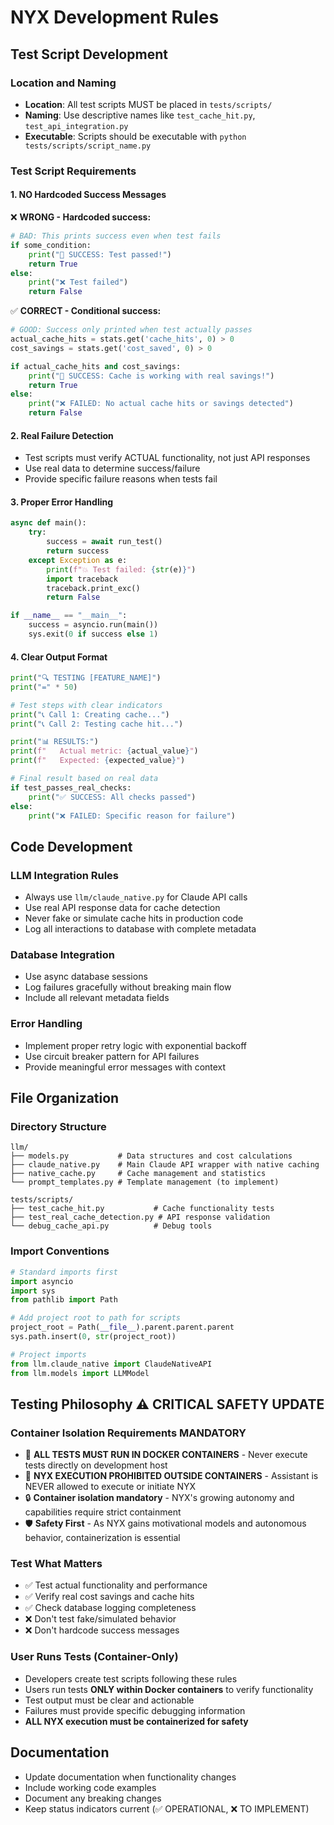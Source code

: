 # NYX Development Rules

## Test Script Development

### Location and Naming
- **Location**: All test scripts MUST be placed in `tests/scripts/`
- **Naming**: Use descriptive names like `test_cache_hit.py`, `test_api_integration.py`
- **Executable**: Scripts should be executable with `python tests/scripts/script_name.py`

### Test Script Requirements

#### 1. NO Hardcoded Success Messages
❌ **WRONG - Hardcoded success:**
```python
# BAD: This prints success even when test fails
if some_condition:
    print("🎉 SUCCESS: Test passed!")
    return True
else:
    print("❌ Test failed")
    return False
```

✅ **CORRECT - Conditional success:**
```python
# GOOD: Success only printed when test actually passes
actual_cache_hits = stats.get('cache_hits', 0) > 0
cost_savings = stats.get('cost_saved', 0) > 0

if actual_cache_hits and cost_savings:
    print("🎉 SUCCESS: Cache is working with real savings!")
    return True
else:
    print("❌ FAILED: No actual cache hits or savings detected")
    return False
```

#### 2. Real Failure Detection
- Test scripts must verify ACTUAL functionality, not just API responses
- Use real data to determine success/failure
- Provide specific failure reasons when tests fail

#### 3. Proper Error Handling
```python
async def main():
    try:
        success = await run_test()
        return success
    except Exception as e:
        print(f"💥 Test failed: {str(e)}")
        import traceback
        traceback.print_exc()
        return False

if __name__ == "__main__":
    success = asyncio.run(main())
    sys.exit(0 if success else 1)
```

#### 4. Clear Output Format
```python
print("🔍 TESTING [FEATURE_NAME]")
print("=" * 50)

# Test steps with clear indicators
print("📞 Call 1: Creating cache...")
print("📞 Call 2: Testing cache hit...")

print("📊 RESULTS:")
print(f"   Actual metric: {actual_value}")
print(f"   Expected: {expected_value}")

# Final result based on real data
if test_passes_real_checks:
    print("✅ SUCCESS: All checks passed")
else:
    print("❌ FAILED: Specific reason for failure")
```

## Code Development

### LLM Integration Rules
- Always use `llm/claude_native.py` for Claude API calls
- Use real API response data for cache detection
- Never fake or simulate cache hits in production code
- Log all interactions to database with complete metadata

### Database Integration
- Use async database sessions
- Log failures gracefully without breaking main flow
- Include all relevant metadata fields

### Error Handling
- Implement proper retry logic with exponential backoff
- Use circuit breaker pattern for API failures
- Provide meaningful error messages with context

## File Organization

### Directory Structure
```
llm/
├── models.py           # Data structures and cost calculations
├── claude_native.py    # Main Claude API wrapper with native caching
├── native_cache.py     # Cache management and statistics
└── prompt_templates.py # Template management (to implement)

tests/scripts/
├── test_cache_hit.py           # Cache functionality tests
├── test_real_cache_detection.py # API response validation
└── debug_cache_api.py          # Debug tools
```

### Import Conventions
```python
# Standard imports first
import asyncio
import sys
from pathlib import Path

# Add project root to path for scripts
project_root = Path(__file__).parent.parent.parent
sys.path.insert(0, str(project_root))

# Project imports
from llm.claude_native import ClaudeNativeAPI
from llm.models import LLMModel
```

## Testing Philosophy ⚠️ **CRITICAL SAFETY UPDATE**

### Container Isolation Requirements **MANDATORY**
- 🐳 **ALL TESTS MUST RUN IN DOCKER CONTAINERS** - Never execute tests directly on development host
- 🚫 **NYX EXECUTION PROHIBITED OUTSIDE CONTAINERS** - Assistant is NEVER allowed to execute or initiate NYX
- 🔒 **Container isolation mandatory** - NYX's growing autonomy and capabilities require strict containment
- 🛡️ **Safety First** - As NYX gains motivational models and autonomous behavior, containerization is essential

### Test What Matters
- ✅ Test actual functionality and performance
- ✅ Verify real cost savings and cache hits
- ✅ Check database logging completeness
- ❌ Don't test fake/simulated behavior
- ❌ Don't hardcode success messages

### User Runs Tests (Container-Only)
- Developers create test scripts following these rules
- Users run tests **ONLY within Docker containers** to verify functionality
- Test output must be clear and actionable
- Failures must provide specific debugging information
- **ALL NYX execution must be containerized for safety**

## Documentation
- Update documentation when functionality changes
- Include working code examples
- Document any breaking changes
- Keep status indicators current (✅ OPERATIONAL, ❌ TO IMPLEMENT)
